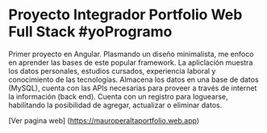 # Proyecto Integrador Portfolio Web Full Stack #yoProgramo

Primer proyecto en Angular. Plasmando un diseño minimalista, me enfoco en aprender las bases de este popular framework.
La apliclación muestra los datos personales, estudios cursados, experiencia laboral y conocimiento de las tecnologías. Almacena los datos en una base de datos (MySQL), cuenta con las APIs necesarias para proveer a través de internet la información (back end). Cuenta con un registro para loguearse, habilitando la posibilidad de agregar, actualizar o eliminar datos.

[Ver pagina web] (https://mauroperaltaportfolio.web.app)
